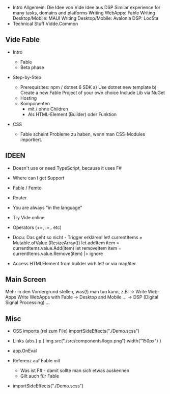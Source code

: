 * Intro
    Allgemein: Die Idee von Vide
    Idee aus DSP
    Similar experience for many tasks, domains and platforms
    Writing WebApps: Fable
    Writing Desktop/Mobile: MAUI
    Writing Desktop/Mobile: Avalonia
    DSP: LocSta
* Technical Stuff
    Vidde.Common

Vide Fable
---

* Intro
  * Fable
  * Beta phase

* Step-by-Step
  * Prerequisites: npm / dotnet 6 SDK
      a) Use dotnet new template
      b)
        Create a new Fable Project of your own choice
        Include Lib via NuGet
  * Hosting
  * Komponenten
      * mit / ohne Children
      * Als HTML-Element (Builder) oder Funktion

* CSS
  * Fable scheint Probleme zu haben, wenn man CSS-Modules importiert.


IDEEN
---

* Doesn't use or need TypeScript, because it uses F#
* Where can I get Support
* Fable / Femto
* Router
* You are always "in the language"
* Try Vide online

* Operators (+=, :=,. etc)
* Docu: Das geht so nicht - Trigger erklären!
        let! currentItems = Mutable.ofValue (ResizeArray())
        let addItem item = currentItems.value.Add(item)
        let removeItem item = currentItems.value.Remove(item) |> ignore
* Access HTMLElement from builder wirh let! or via map/iter




Main Screen
---
Mehr in den Vordergrund stellen, was(!) man tun kann, z.B.
  -> Write Web-Apps
    Write WebApps with Fable
  -> Desktop and Mobile
    ...
  -> DSP (Digital Signal Processing)
    ...

Misc
---
* CSS imports (rel zum File)
    importSideEffects("./Demo.scss")
* Links (abs.)
    p { img.src("./src/components/logo.png").width("150px") }
* app.OnEval
* Referenz auf Fable mit
  * Was ist F# - damit sollte man sich etwas auskennen
  * Gilt auch für Fable

* importSideEffects("./Demo.scss")
